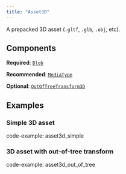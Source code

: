 ```yaml
---
title: "Asset3D"
---
```


A prepacked 3D asset (`.gltf`, `.glb`, `.obj`, etc).

## Components

**Required**: [`Blob`](../components/blob.md)

**Recommended**: [`MediaType`](../components/media_type.md)

**Optional**: [`OutOfTreeTransform3D`](../components/out_of_tree_transform3d.md)

## Examples

### Simple 3D asset

code-example: asset3d_simple

### 3D asset with out-of-tree transform

code-example: asset3d_out_of_tree

